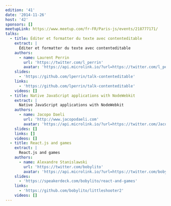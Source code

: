 ```yaml
---
edition: '41'
date: '2014-11-26'
host: '42'
sponsors: []
meetupLink: https://www.meetup.com/fr-FR/Paris-js/events/218777171/
talks:
  - title: Éditer et formatter du texte avec contenteditable
    extract: |
      Éditer et formatter du texte avec contenteditable
    authors:
      - name: Laurent Perrin
        url: 'https://twitter.com/l_perrin'
        avatar: 'https://api.microlink.io/?url=https://twitter.com/l_perrin&embed=image.url'
    slides:
      - 'https://github.com/lperrin/talk-contenteditable'
    links:
      - 'https://github.com/lperrin/talk-contenteditable'
    videos: []
  - title: Native JavaScript applications with NodeWebkit
    extract: |
      Native JavaScript applications with NodeWebkit
    authors:
      - name: Jacopo Daeli
        url: 'http://www.jacopodaeli.com'
        avatar: 'https://api.microlink.io/?url=https://twitter.com/JacopoDaeli&embed=image.url'
    slides: []
    links: []
    videos: []
  - title: React.js and games
    extract: |
      React.js and games
    authors:
      - name: Alexandre Stanislawski
        url: 'https://twitter.com/bobylito'
        avatar: 'https://api.microlink.io/?url=https://twitter.com/bobylito&embed=image.url'
    slides:
      - 'https://speakerdeck.com/bobylito/react-and-games'
    links:
      - 'https://github.com/bobylito/littleshooter2'
    videos: []
---
```

